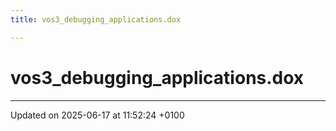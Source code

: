 ```yaml
---
title: vos3_debugging_applications.dox

---
```


# vos3_debugging_applications.dox








-------------------------------

Updated on 2025-06-17 at 11:52:24 +0100
